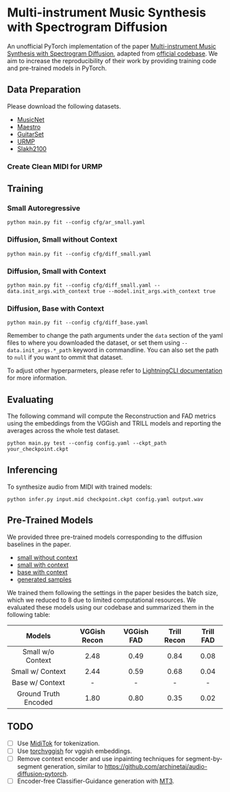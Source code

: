 # Multi-instrument Music Synthesis with Spectrogram Diffusion

An unofficial PyTorch implementation of the paper [Multi-instrument Music Synthesis with Spectrogram Diffusion](https://arxiv.org/abs/2206.05408), adapted from [official codebase](https://github.com/magenta/music-spectrogram-diffusion).
We aim to increase the reproducibility of their work by providing training code and pre-trained models in PyTorch.

## Data Preparation

Please download the following datasets.

* [MusicNet](https://doi.org/10.5281/zenodo.5120004)
* [Maestro](https://magenta.tensorflow.org/datasets/maestro#dataset)
* [GuitarSet](https://guitarset.weebly.com/)
* [URMP](https://labsites.rochester.edu/air/projects/URMP.html)
* [Slakh2100](https://doi.org/10.5281/zenodo.4599666)

### Create Clean MIDI for URMP

## Training

### Small Autoregressive

```
python main.py fit --config cfg/ar_small.yaml
```

### Diffusion, Small without Context

```
python main.py fit --config cfg/diff_small.yaml
```

### Diffusion, Small with Context

```
python main.py fit --config cfg/diff_small.yaml --data.init_args.with_context true --model.init_args.with_context true
```

### Diffusion, Base with Context

```
python main.py fit --config cfg/diff_base.yaml
```

Remember to change the path arguments under the `data` section of the yaml files to where you downloaded the dataset, or set them using `--data.init_args.*_path` keyword in commandline.
You can also set the path to `null` if you want to ommit that dataset.

To adjust other hyperparmeters, please refer to [LightningCLI documentation](https://pytorch-lightning.readthedocs.io/en/stable/cli/lightning_cli.html) for more information.

## Evaluating

The following command will compute the Reconstruction and FAD metrics using the embeddings from the VGGish and TRILL models and reporting the averages across the whole test dataset.

```
python main.py test --config config.yaml --ckpt_path your_checkpoint.ckpt
```

## Inferencing

To synthesize audio from MIDI with trained models:

```
python infer.py input.mid checkpoint.ckpt config.yaml output.wav
```

## Pre-Trained Models

We provided three pre-trained models corresponding to the diffusion baselines in the paper.
* [small without context](https://drive.google.com/file/d/1rw6xNMgtIOVHKfXgqzYseo_-Qihkp9NR/view?usp=share_link)
* [small with context](https://drive.google.com/file/d/1JS-u2dj2p6rOsUEEuhYh_OnjodNsBo0k/view?usp=share_link)
* [base with context](https://drive.google.com/file/d/1CO1WGjHMNvsr5OoAdBKKACNDRinZkwVW/view?usp=share_link)
* [generated samples](https://drive.google.com/drive/folders/1UO04q-oAbL1shNaztcCNnO-MNATE6tWa?usp=share_link)

We trained them following the settings in the paper besides the batch size, which we reduced to 8 due to limited computational resources.
We evaluated these models using our codebase and summarized them in the following table:

|        Models        | VGGish Recon | VGGish FAD | Trill Recon  | Trill FAD |
|:--------------------:|:------------:|:----------:|:------------:|:---------:|
|   Small w/o Context  |     2.48     |    0.49    |     0.84     |    0.08   |
|   Small w/ Context   |     2.44     |    0.59    |     0.68     |    0.04   |
|    Base w/ Context   |       -      |      -     |       -      |     -     |
| Ground Truth Encoded |     1.80     |    0.80    |     0.35     |    0.02   |



## TODO

- [ ] Use [MidiTok](https://github.com/Natooz/MidiTok) for tokenization.
- [ ] Use [torchvggish](https://github.com/harritaylor/torchvggish) for vggish embeddings.
- [ ] Remove context encoder and use inpainting techniques for segment-by-segment generation, similar to https://github.com/archinetai/audio-diffusion-pytorch.
- [ ] Encoder-free Classifier-Guidance generation with [MT3](https://github.com/magenta/mt3).